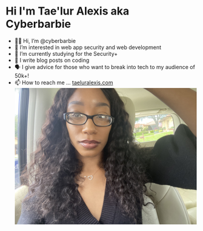 # Hi I'm Tae'lur Alexis aka Cyberbarbie

- 👋🏽 Hi, I’m @cyberbarbie
- 👀 I’m interested in web app security and web development
- 🌱 I’m currently studying for the Security+
- 💞️ I write blog posts on coding 
- 🗣 I give advice for those who want to break into tech to my audience of 50k+! 
- 📫 How to reach me ...
[taeluralexis.com](https://www.taeluralexis.com)
![Picture of cyber barbie](imgs/IMG_8658_2.jpg)
<!---
cyberbarbie/cyberbarbie is a ✨ special ✨ repository because its `README.md` (this file) appears on your GitHub profile.
You can click the Preview link to take a look at your changes.
--->
<!--[![Top Langs](https://github-readme-stats.vercel.app/api/top-langs/?username=cyberbarbie)](https://github.com/cyberbarbie/github-readme-stats)--> 
